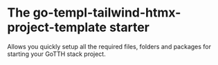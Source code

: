 # The go-templ-tailwind-htmx-project-template starter

Allows you quickly setup all the required files, folders and packages for starting your GoTTH stack project.

